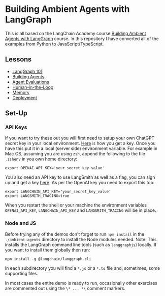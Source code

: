 # Building Ambient Agents with LangGraph
This is all based on the LangChain Academy course [Building Ambient Agents with LangGraph](https://academy.langchain.com/courses/take/ambient-agents/) course. In this repository I have converted all of the examples from Python to JavaScript/TypeScript.

## Lessons
- [LangGraph 101](./01_LangGraph_101/notes.md)
- [Building Agents](./02_building_agents/notes.md)
- [Agent Evaluations](./03_agent_evaluation/notes.md)
- [Human-in-the-Loop](./04-human_in_the_loop/notes.md)
- [Memory](./05-memory/notes.md)
- [Deployment](./06-deployment/notes.md)

## Set-Up
### API Keys
If you want to try these out you will first need to setup your own ChatGPT secret key in your local environment. [Here](https://chatgpt.en.obiscr.com/blog/posts/2023/How-to-get-api-key/) is how you get a key. Once you have this put it in a local (server side) environment variable. For example in Mac OS, assuming you are using `zsh`, append the following to the file `.zshenv` in you own home directory:
```
export OPENAI_API_KEY='your_secret_key_value'
```
You also need an API key to use LangSmith as well as a flag, you can sign up and get a key [here](https://smith.langchain.com). As per the OpenAI key you need to export this too:
```
export LANGCHAIN_API_KEY='your_secret_key_value'
export LANGSMITH_TRACING=true
```
When you restart the shell or your machine the environment variables `OPENAI_API_KEY`, `LANGCHAIN_API_KEY` and `LANGSMITH_TRACING` will be in place.

### Node and JS
Before trying any of the demos don't forget to run `npm install` in the `./ambient-agents` directory to install the Node modules needed. Note: This installs the LangGraph command line tools (such as `langgraphjs`) locally. If you want to install them globally then run:
```
npm install -g @langchain/langgraph-cli
```

In each subdirectory you will find a `*.js` or a `*.ts` file and, sometimes, some supporting files.

In most cases the entire demo is ready to run, occasionally other exercises are commented out using the `\* ... *\` comment markers.
